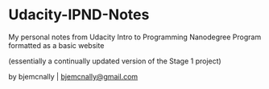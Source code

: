 # Udacity-IPND-Notes
My personal notes from Udacity Intro to Programming Nanodegree Program formatted as a basic website

(essentially a continually updated version of the Stage 1 project)

by bjemcnally | bjemcnally@gmail.com
